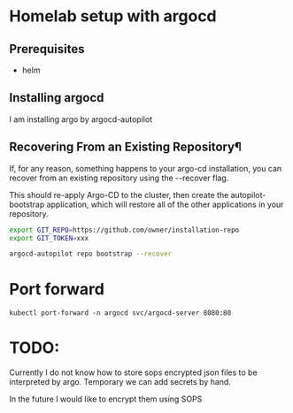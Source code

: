 # Homelab setup with argocd

## Prerequisites

- helm

## Installing argocd

I am installing argo by argocd-autopilot


## Recovering From an Existing Repository¶
If, for any reason, something happens to your argo-cd installation, you can recover from an existing repository using the --recover flag.

This should re-apply Argo-CD to the cluster, then create the autopilot-bootstrap application, which will restore all of the other applications in your repository.

```bash
export GIT_REPO=https://github.com/owner/installation-repo
export GIT_TOKEN=xxx

argocd-autopilot repo bootstrap --recover
```

# Port forward
```
kubectl port-forward -n argocd svc/argocd-server 8080:80
```

# TODO: 

Currently I do not know how to store sops encrypted json files to be interpreted by argo. Temporary we can add secrets by hand. 

In the future I would like to encrypt them using SOPS
